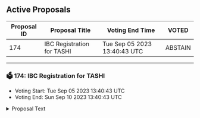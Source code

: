 ## Active Proposals

| Proposal ID | Proposal Title | Voting End Time | VOTED |
|-------------|----------------|-----------------|-------|
| 174 | IBC Registration for TASHI | Tue Sep 05 2023 13:40:43 UTC | ABSTAIN |

---

### 🗳 174: IBC Registration for TASHI
- Voting Start: Tue Sep 05 2023 13:40:43 UTC
- Voting End: Sun Sep 10 2023 13:40:43 UTC

<details>
<summary>Proposal Text</summary>
 
discussion: https://commonwealth.im/evmos/discussion/12981-ibc-registration-for-tashi
</details>
